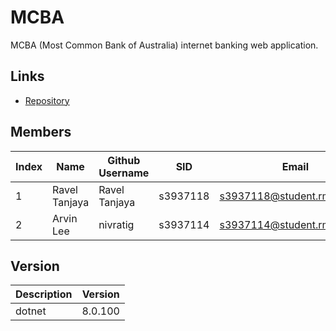 # MCBA

MCBA (Most Common Bank of Australia) internet banking web application.

## Links

- [Repository](https://github.com/rmit-wdt-summer-2024/s3937118-s3937114-a2)

## Members

| Index | Name          | Github Username | SID      | Email                        |
| ----- | ------------- | --------------- | -------- | ---------------------------- |
| 1     | Ravel Tanjaya | Ravel Tanjaya   | s3937118 | s3937118@student.rmit.edu.au |
| 2     | Arvin Lee     | nivratig        | s3937114 | s3937114@student.rmit.edu.au |

## Version

| Description | Version |
| ----------- | ------- |
| dotnet      | 8.0.100 |
